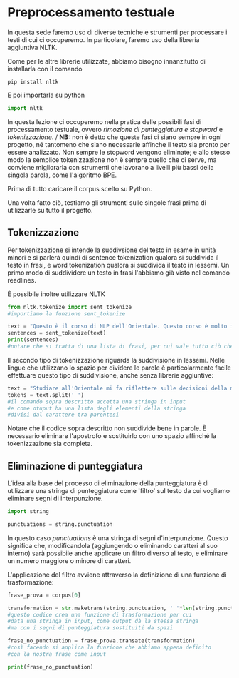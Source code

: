 # Preprocessamento testuale

In questa sede faremo uso di diverse tecniche e strumenti per processare i testi di cui ci occuperemo. In particolare, faremo uso della libreria aggiuntiva NLTK.

Come per le altre librerie utilizzate, abbiamo bisogno innanzitutto di installarla con il comando
```
pip install nltk
```
E poi importarla su python
```python
import nltk
```

In questa lezione ci occuperemo nella pratica delle possibili fasi di processamento testuale, ovvero *rimozione di punteggiatura e stopword* e *tokenizzazione*. /
**NB:** non è detto che queste fasi ci siano sempre in ogni progetto, né tantomeno che siano necessarie affinche il testo sia pronto per essere analizzato. Non sempre le stopword vengono eliminate; e allo stesso modo la semplice tokenizzazione non è sempre quello che ci serve, ma conviene migliorarla con strumenti che lavorano a livelli più bassi della singola parola, come l'algoritmo BPE.

Prima di tutto caricare il corpus scelto su Python.

Una volta fatto ciò, testiamo gli strumenti sulle singole frasi prima di utilizzarle su tutto il progetto.

## Tokenizzazione

Per tokenizzazione si intende la suddivsione del testo in esame in unità minori e si parlerà quindi di sentence tokenization qualora si suddivida il testo in frasi, e word tokenization qualora si suddivida il testo in lessemi. Un primo modo di suddividere un testo in frasi l'abbiamo già visto nel comando readlines. 

È possibile inoltre utilizzare NLTK
```python
from nltk.tokenize import sent_tokenize
#importiamo la funzione sent_tokenize

text = "Questo è il corso di NLP dell'Orientale. Questo corso è molto interessante. Mi sto divertendo da morire."
sentences = sent_tokenize(text)
print(sentences)
#notare che si tratta di una lista di frasi, per cui vale tutto ciò che è stato detto sulle liste
```
Il secondo tipo di tokenizzazione riguarda la suddivisione in lessemi. Nelle lingue che utilizzano lo spazio per dividere le parole è particolarmente facile effettuare questo tipo di suddivisione, anche senza librerie aggiuntive:
```python
text = "Studiare all'Orientale mi fa riflettere sulle decisioni della mia vita"
tokens = text.split(' ')
#il comando sopra descritto accetta una stringa in input
#e come otuput ha una lista degli elementi della stringa
#divisi dal carattere tra parentesi
```
Notare che il codice sopra descritto non suddivide bene in parole. È necessario eliminare l'apostrofo e sostituirlo con uno spazio affinché la tokenizzazione sia completa.


## Eliminazione di punteggiatura 

L'idea alla base del processo di eliminazione della punteggiatura è di utilizzare una stringa di punteggiatura come 'filtro' sul testo da cui vogliamo eliminare segni di interpunzione.

```python
import string

punctuations = string.punctuation
```
In questo caso *punctuations* è una stringa di segni d'interpunzione. Questo significa che, modificandola (aggiungendo o eliminando caratteri al suo interno) sarà possibile anche applicare un filtro diverso al testo, e eliminare un numero maggiore o minore di caratteri.

L'applicazione del filtro avviene attraverso la definizione di una funzione di trasformazione:

```python
frase_prova = corpus[0]

transformation = str.maketrans(string.punctuation, ' '*len(string.punctuation))
#questo codice crea una funzione di trasformazione per cui
#data una stringa in input, come output dà la stessa stringa 
#ma con i segni di punteggiatura sostituiti da spazi

frase_no_punctuation = frase_prova.transate(transformation)
#così facendo si applica la funzione che abbiamo appena definito
#con la nostra frase come input

print(frase_no_punctuation)
```





